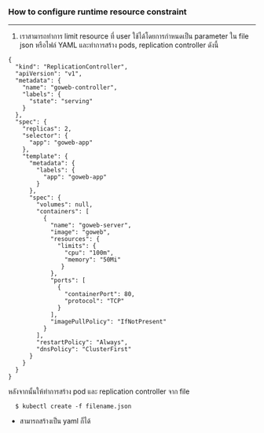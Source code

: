 ### How to configure runtime resource constraint
----
1. เราสามารถทำการ limit resource ที่ user ใช้ได้โดยการกำหนดเป็น parameter ใน file json หรือไฟล์ YAML และทำการสร้าง pods, replication controller ดังนี้

```
{
  "kind": "ReplicationController",
  "apiVersion": "v1",
  "metadata": {
    "name": "goweb-controller",
    "labels": {
      "state": "serving"
    }
  },
  "spec": {
    "replicas": 2,
    "selector": {
      "app": "goweb-app"
    },
    "template": {
      "metadata": {
        "labels": {
          "app": "goweb-app"
        }
      },
      "spec": {
        "volumes": null,
        "containers": [
          {
            "name": "goweb-server",
            "image": "goweb",
            "resources": {
              "limits": {
                "cpu": "100m",
                "memory": "50Mi"
               }
            },
            "ports": [
              {
                "containerPort": 80,
                "protocol": "TCP"
              }
            ],
            "imagePullPolicy": "IfNotPresent"
          }
        ],
        "restartPolicy": "Always",
        "dnsPolicy": "ClusterFirst"
      }
    }
  }
}
```
หลังจากนั้นให้ทำการสร้าง pod และ replication controller จาก file 
```
  $ kubectl create -f filename.json
```
* สามารถสร้างเป็น yaml ก็ได้
